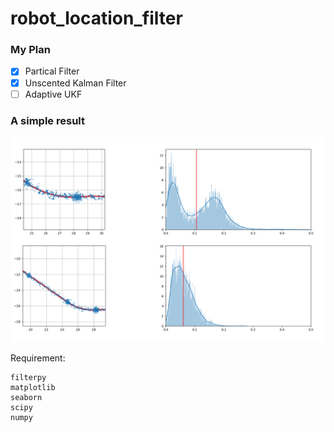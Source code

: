 # robot_location_filter


### My Plan
- [x] Partical Filter
- [x] Unscented Kalman Filter 
- [ ] Adaptive UKF
### A simple result
![](img.png 'result')

Requirement:  
```
filterpy 
matplotlib  
seaborn
scipy  
numpy
```

